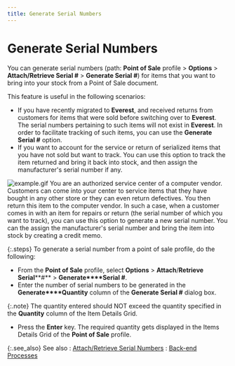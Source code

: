 ```yaml
---
title: Generate Serial Numbers
---
```


# Generate Serial Numbers


You can generate serial numbers (path: **Point 
 of Sale** profile > **Options** > **Attach/Retrieve Serial #** > **Generate Serial #**) for items that you  want to bring into your stock from a Point of Sale document.


This feature is useful in the following scenarios:

- If you have recently migrated to **Everest**,  and received returns from customers for items that were sold before switching  over to **Everest**. The serial numbers  pertaining to such items will not exist in **Everest**.  In order to facilitate tracking of such items, you can use the **Generate 
 Serial #** option.
- If you want to account  for the service or return of serialized items that you have not sold but  want to track. You can use this option to track the item returned and  bring it back into stock, and then assign the manufacturer's serial number  if any.



![example.gif]({{site.pos_baseurl}}/img/example.gif) You are an authorized  service center of a computer vendor. Customers can come into your center  to service items that they have bought in any other store or they can  even return defectives. You then return this item to the computer vendor.  In such a case, when a customer comes in with an item for repairs or return  (the serial number of which you want to track), you can use this option  to generate a new serial number. You can the assign the manufacturer's  serial number and bring the item into stock by creating a credit memo.


{:.steps}
To generate a serial number from a point  of sale profile, do the following:

- From the **Point of Sale** profile, select **Options** > **Attach**/**Retrieve** **Serial****#** > **Generate****Serial #**.
- Enter the number  of serial numbers to be generated in the **Generate****Quantity** column of the **Generate 
 Serial #** dialog box.



{:.note}
The quantity entered should NOT exceed the quantity  specified in the **Quantity** column  of the Item Details Grid.

- Press the **Enter** key. The required quantity gets  displayed in the Items Details Grid of the **Point 
 of Sale** profile.



{:.see_also}
See also
: [Attach/Retrieve  Serial Numbers]({{site.pos_baseurl}}/pos-trans/create-pos-doc/pos-si-profile/options/attach_retrieve_serial_pos_invoice_options.html)
: [Back-end  Processes]({{site.pos_baseurl}}/misc/back-end_processes_-_generate_serial_numbers.html)
